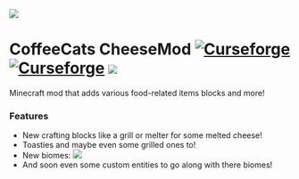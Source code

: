 <img src="https://i.imgur.com/rhx5rd4.png"/>

# CoffeeCats CheeseMod [![Curseforge](http://cf.way2muchnoise.eu/full_cheesemod_downloads.svg)](https://minecraft.curseforge.com/projects/cheesemod) [![Curseforge](http://cf.way2muchnoise.eu/versions/For%20MC_cheesemod_all.svg)](https://minecraft.curseforge.com/projects/cheesemod) <a href="https://discord.gg/vjHmHE9" target="_blank"><img src="https://img.shields.io/discord/461794532422582282.svg?color=%237289da&label=Discord&logo=discord&logoColor=%237289da" /></a>

Minecraft mod that adds various food-related items blocks and more!
### Features

* New crafting blocks like a grill or melter for some melted cheese!
* Toasties and maybe even some grilled ones to!
* New biomes:
![](https://i.imgur.com/5CGlPIO.png)
* And soon even some custom entities to go along with there biomes!
